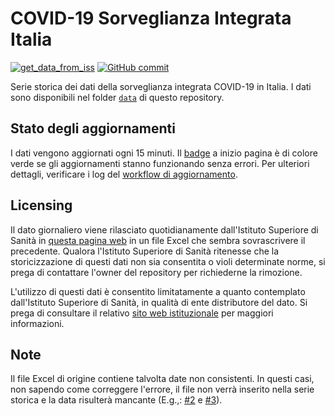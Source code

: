 # COVID-19 Sorveglianza Integrata Italia

[![get_data_from_iss](https://github.com/floatingpurr/covid-19_sorveglianza_integrata_italia/actions/workflows/get_data.yml/badge.svg)](https://github.com/floatingpurr/covid-19_sorveglianza_integrata_italia/actions/workflows/get_data.yml)
[![GitHub commit](https://img.shields.io/github/last-commit/floatingpurr/covid-19_sorveglianza_integrata_italia)](https://github.com/floatingpurr/covid-19_sorveglianza_integrata_italia/commits)

Serie storica dei dati della sorveglianza integrata COVID-19 in Italia. I dati sono disponibili nel folder [`data`](data) di questo repository.

## Stato degli aggiornamenti

I dati vengono aggiornati ogni 15 minuti. Il [badge](#COVID-19-Sorveglianza-Integrata-Italia) a inizio pagina è di colore verde se gli aggiornamenti stanno funzionando senza errori. Per ulteriori dettagli, verificare i log del [workflow di aggiornamento](https://github.com/floatingpurr/covid-19_sorveglianza_integrata_italia/actions?query=workflow%3Aget_data_from_iss).

## Licensing

Il dato giornaliero viene rilasciato quotidianamente dall'Istituto Superiore di Sanità in [questa pagina web](https://www.epicentro.iss.it/coronavirus/sars-cov-2-dashboard) in un file Excel che sembra sovrascrivere il precedente. Qualora l'Istituto Superiore di Sanità ritenesse che la storicizzazione di questi dati non sia consentita o violi determinate norme, si prega di contattare l'owner del repository per richiederne la rimozione.

L'utilizzo di questi dati è consentito limitatamente a quanto contemplato dall'Istituto Superiore di Sanità, in qualità di ente distributore del dato. Si prega di consultare il relativo [sito web istituzionale](https://www.epicentro.iss.it/coronavirus/sars-cov-2-dashboard) per maggiori informazioni.


## Note

Il file Excel di origine contiene talvolta date non consistenti. In questi casi, non sapendo come correggere l'errore, il file non verrà inserito nella serie storica e la data risulterà mancante (E.g.,: [#2][i2] e [#3][i3]).


[i2]: https://github.com/floatingpurr/covid-19_sorveglianza_integrata_italia/issues/2
[i3]: https://github.com/floatingpurr/covid-19_sorveglianza_integrata_italia/issues/3
